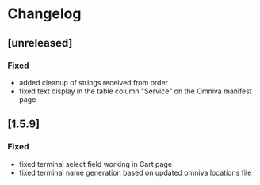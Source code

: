 # Changelog

## [unreleased]
### Fixed
- added cleanup of strings received from order
- fixed text display in the table column "Service" on the Omniva manifest page

## [1.5.9]
### Fixed
- fixed terminal select field working in Cart page
- fixed terminal name generation based on updated omniva locations file

